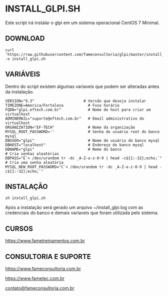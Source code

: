 # INSTALL_GLPI.SH

Este script irá instalar o glpi em um sistema operacional CentOS 7 Minimal. 


## DOWNLOAD

    curl 'https://raw.githubusercontent.com/fameconsultoria/glpi/master/install_glpi.sh' -o install_glpi.sh 


## VARIÁVEIS

Dentro do script existem algumas variaveis que podem ser alteradas antes da instalação.


    VERSION="9.3"                      # Versão que deseja instalar
    TIMEZONE=America/Fortaleza           # Fuso horário
    FQDN="glpi.eftech.com.br"            # Nome de host para criar um virtualhost
    ADMINEMAIL="suporte@eftech.com.br"   # Email administrativo do virtualhost
    ORGANIZATION="EF-TECH"               # Nome da organização
    MYSQL_ROOT_PASSWORD=''               # Senha do usuário root do banco mysql
    DBUSER="glpi"                        # Nome de usuário do banco mysql
    DBHOST="localhost"                   # Endereço do banco mysql
    DBNAME="glpi"                        # Nome do banco
    # Cria senhas aleatórias
    DBPASS="E`< /dev/urandom tr -dc _A-Z-a-z-0-9 | head -c${1:-32};echo;`" # Cria uma senha aleatória
    MYSQL_NEW_ROOT_PASSWORD="C`< /dev/urandom tr -dc _A-Z-a-z-0-9 | head -c${1:-32};echo;`" 
    
    

## INSTALAÇÃO

    sh install_glpi.sh


Após a instalação será gerado um arquivo ~/install_glpi.log com as credenciais do banco e demais variaveis que foram utilizada pelo sistema. 



## CURSOS

https://www.fametreinamentos.com.br


## CONSULTORIA E SUPORTE

https://www.fameconsultoria.com.br

https://www.fametec.com.br
    
contato@fameconsultoria.com.br


